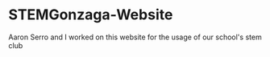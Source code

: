 # STEMGonzaga-Website
Aaron Serro and I worked on this website for the usage of our school's stem club
